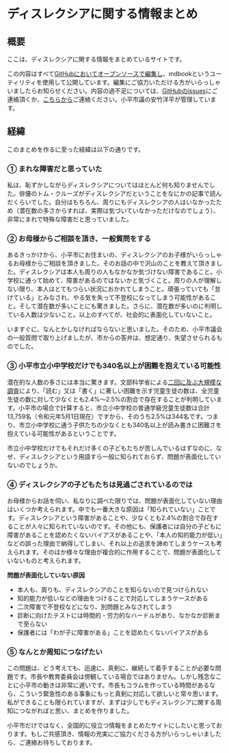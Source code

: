 # ディスレクシアに関する情報まとめ

## 概要
ここは、ディスレクシアに関する情報をまとめているサイトです。

この内容はすべて[GitHubにおいてオープンソースで編集し](https://github.com/yasutakeyohei/dyslexia)、mdbookというユーティリティを使用して公開しています。編集にご協力いただける方がいらっしゃいましたらお知らせください。内容の過不足については、[GitHubのissues](https://github.com/yasutakeyohei/dyslexia/issues)にご連絡頂くか、[こちらから](https://yasutakeyohei.com/#contact)ご連絡ください。小平市議の安竹洋平が管理しています。

## 経緯
このまとめを作るに至った経緯は以下の通りです。

### ① まれな障害だと思っていた
私は、恥ずかしながらディスレクシアについてはほとんど何も知りませんでした。俳優のトム・クルーズがディスレクシアだということをなにかの記事で読んだくらいでした。自分はもちろん、周りにもディスレクシアの人はいなかったため（潜在数の多さからすれば、実際は気づいていなかっただけなのでしょう）、非常にまれで特殊な障害だと思っていました。

### ② お母様からご相談を頂き、一般質問をする
あるきっかけから、小平市にお住まいの、ディスレクシアのお子様がいらっしゃるお母様からご相談を頂きました。そのお話の中で沢山のことを教えて頂きました。ディスレクシアは本人も周りの人もなかなか気づけない障害であること。小学校に通って始めて、障害があるのではないかと気づくこと。周りの人が理解しない限り、本人はとてもつらい状況におかれてしまうこと。頑張っていても「怠けている」とみなされ、やる気を失って不登校になってしまう可能性があること。そして潜在数が多いことにも驚きました。さらに、潜在数が多いのに判明している人数は少ないこと。以上のすべてが、社会的に表面化していないこと。

いますぐに、なんとかしなければならないと思いました。そのため、小平市議会の一般質問で取り上げましたが、市からの答弁は、想定通り、失望させられるものでした。

### ③ 小平市立小中学校だけでも340名以上が困難を抱えている可能性
潜在的な人数の多さには本当に驚きます。文部科学省による[二回に及ぶ大規模な調査](./potential-number/index.md)により、「読む」又は「書く」に著しい困難を示す児童生徒の数は、全児童生徒の数に対して少なくとも2.4%～2.5%の割合で存在することが判明しています。小平市の場合で計算すると、市立小中学校の普通学級児童生徒数は合計13,759名（令和元年5月1日現在）ですから、そのうち2.5%は344名です。つまり、市立小中学校に通う子供たちの少なくとも340名以上が読み書きに困難さを抱えている可能性があるということです。

市立小中学校だけでもそれだけ多くの子どもたちが苦しんでいるはずなのに、なぜ、ディスレクシアという用語すら一般に知られておらず、問題が表面化していないのでしょうか。

### ④ ディスレクシアの子どもたちは見過ごされているのでは
お母様からお話を伺い、私なりに調べた限りでは、問題が表面化していない理由はいくつか考えられます。中でも一番大きな原因は「知られていない」ことです。ディスレクシアという障害があることや、少なくとも2.4%の割合で存在することが人々に知られていないのです。その他にも、保護者には自分の子どもに障害があることを認めたくないバイアスがあることや、「本人の知的能力が低い」などの誤った理由で納得してしまい、それ以上の追求を諦めてしまうケースも考えられます。そのほか様々な理由が複合的に作用することで、問題が表面化していないものと考えられます。

**問題が表面化していない原因**
- 本人も、周りも、ディスレクシアのことを知らないので見つけられない
- 知的能力が低いなどの理由をつけることで対応してしまうケースがある
- 二次障害で不登校などになり、別問題とみなされてしまう
- 診断に向けたテストには時間的・労力的なハードルがあり、なかなか診断まで至らない
- 保護者には「わが子に障害がある」ことを認めたくないバイアスがある

### ⑤ なんとか周知につなげたい
この問題は、どう考えても、迅速に、真剣に、継続して着手することが必要な問題です。市長や教育委員会は傍観している場合ではありません。しかし残念なことに小平市の動きは非常に遅いです。市長もコラムを作っている時間があるなら、こういう緊急性のある事象にもっと真剣に対応して欲しいと常々思います。私ができることも限られていますが、まずは少しでもディスレクシアに関する周知につながればと思い、まとめを作りました。

小平市だけではなく、全国的に役立つ情報をまとめたサイトにしたいと思っております。もしご共感頂き、情報の充実にご協力くださる方がいらっしゃいましたら、ご連絡お待ちしております。